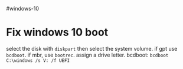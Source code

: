 #windows-10
# Fix windows 10 boot
select the disk with `diskpart` then select the system volume. if gpt use `bcdboot`. if mbr, use `bootrec`. assign a drive letter.
bcdboot: `bcdboot C:\windows /s V: /f UEFI`
